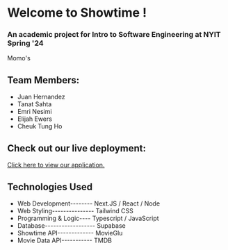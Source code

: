 # Welcome to Showtime !
### An academic project for Intro to Software Engineering at NYIT Spring '24
Momo's
## Team Members:
* Juan Hernandez
* Tanat Sahta
* Emri Nesimi
* Elijah Ewers
* Cheuk Tung Ho

## Check out our live deployment:
[Click here to view our application.](https://showtime-eight.vercel.app/)

## Technologies Used
* Web Development-------- Next.JS / React / Node
* Web Styling--------------- Tailwind CSS
* Programming & Logic---- Typescript / JavaScript
* Database------------------ Supabase
* Showtime API------------- MovieGlu
* Movie Data API----------- TMDB